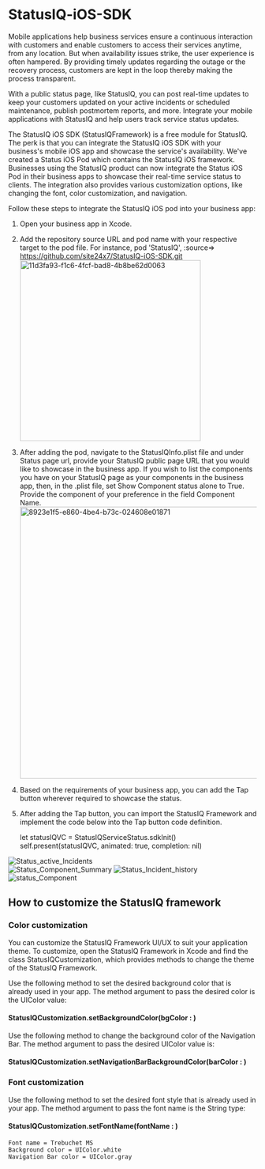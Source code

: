 # StatusIQ-iOS-SDK

Mobile applications help business services ensure a continuous interaction with customers and enable customers to access their services anytime, from any location. But when availability issues strike, the user experience is often hampered. By providing timely updates regarding the outage or the recovery process, customers are kept in the loop thereby making the process transparent.

With a public status page, like StatusIQ, you can post real-time updates to keep your customers updated on your active incidents or scheduled maintenance, publish postmortem reports, and more. Integrate your mobile applications with StatusIQ and help users track service status updates. 

The StatusIQ iOS SDK (StatusIQFramework) is a free module for StatusIQ. The perk is that you can integrate the StatusIQ iOS SDK with your business's mobile iOS app and showcase the service's availability. We've created a Status iOS Pod which contains the StatusIQ iOS framework. Businesses using the StatusIQ product can now integrate the Status iOS Pod in their business apps to showcase their real-time service status to clients. The integration also provides various customization options, like changing the font, color customization, and navigation.

Follow these steps to integrate the StatusIQ iOS pod into your business app:

1. Open your business app in Xcode. 
2. Add the repository source URL and pod name with your respective target to the pod file.
For instance, pod 'StatusIQ', :source=> https://github.com/site24x7/StatusIQ-iOS-SDK.git
	<img width="366" alt="11d3fa93-f1c6-4fcf-bad8-4b8be62d0063" src="https://user-images.githubusercontent.com/6861082/116873005-93a0d500-ac34-11eb-9360-5c162366e325.png">

3. After adding the pod, navigate to the StatusIQInfo.plist file and under Status page url, provide your StatusIQ public page URL that you would like to showcase in the business app. If you wish to list the components you have on your StatusIQ page as your components in the business app, then, in the .plist file, set Show Component status alone to True. Provide the component of your preference in the field Component Name.
	<img width="550" alt="8923e1f5-e860-4be4-b73c-024608e01871" src="https://user-images.githubusercontent.com/6861082/116873587-9223dc80-ac35-11eb-8b03-9c77be23b207.png">

4. Based on the requirements of your business app, you can add the Tap button wherever required to showcase the status.
5. After adding the Tap button, you can import the StatusIQ Framework and implement the code below into the Tap button code definition.

	let statusIQVC = StatusIQServiceStatus.sdkInit()
	self.present(statusIQVC, animated: true, completion: nil)
	
![Status_active_Incidents](https://user-images.githubusercontent.com/98751716/161042665-5f9942d1-238d-46af-919a-4f2da47f3c60.png)	
![Status_Component_Summary](https://user-images.githubusercontent.com/98751716/161042682-bc4fc877-933b-4a30-8383-0d21e906de31.png)
![Status_Incident_history](https://user-images.githubusercontent.com/98751716/161042744-9d3116e9-16e9-47e0-91ee-7d8a8c36cc4e.png)
![status_Component](https://user-images.githubusercontent.com/98751716/161042842-d5bdbcc5-6635-4a2f-abee-ccea7d8c498d.png)

## How to customize the StatusIQ framework 

### Color customization

You can customize the StatusIQ Framework UI/UX to suit your application theme. To customize, open the StatusIQ Framework in Xcode and find the class StatusIQCustomization, which provides methods to change the theme of the StatusIQ Framework.

Use the following method to set the desired background color that is already used in your app. The method argument to pass the desired color is the UIColor value:

#### StatusIQCustomization.setBackgroundColor(bgColor : )
	
Use the following method to change the background color of the Navigation Bar. The method argument to pass the desired UIColor value is:

#### StatusIQCustomization.setNavigationBarBackgroundColor(barColor : )

### Font customization
	
Use the following method to set the desired font style that is already used in your app. The method argument to pass the font name is the String type:

#### StatusIQCustomization.setFontName(fontName : )

	Font name = Trebuchet MS
	Background color = UIColor.white
	Navigation Bar color = UIColor.gray
